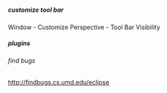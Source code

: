 #####  customize tool bar
Window - Customize Perspective - Tool Bar Visibility

##### plugins
###### find bugs
http://findbugs.cs.umd.edu/eclipse 
